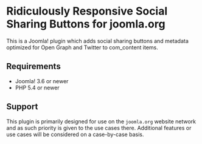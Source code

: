 # Ridiculously Responsive Social Sharing Buttons for joomla.org

This is a Joomla! plugin which adds social sharing buttons and metadata optimized for Open Graph and Twitter to com_content items.

## Requirements

* Joomla! 3.6 or newer
* PHP 5.4 or newer

## Support

This plugin is primarily designed for use on the `joomla.org` website network and as such priority is given to the use cases there.  Additional features or use cases will be considered on a case-by-case basis.
